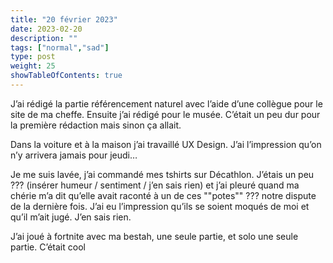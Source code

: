 ```yaml
---
title: "20 février 2023"
date: 2023-02-20
description: ""
tags: ["normal","sad"]
type: post
weight: 25
showTableOfContents: true
---
```


J’ai rédigé la partie référencement naturel avec l’aide d’une collègue pour le site de ma cheffe. Ensuite j’ai rédigé pour le musée. C’était un peu dur pour la première rédaction mais sinon ça allait.

Dans la voiture et à la maison j’ai travaillé UX Design. J’ai l’impression qu’on n’y arrivera jamais pour jeudi…

Je me suis lavée, j’ai commandé mes tshirts sur Décathlon. J’étais un peu ??? (insérer humeur / sentiment / j’en sais rien) et j’ai pleuré quand ma chérie m’a dit qu’elle avait raconté à un de ces ""potes"" ??? notre dispute de la dernière fois. J’ai eu l’impression qu’ils se soient moqués de moi et qu’il m’ait jugé. J’en sais rien.

J’ai joué à fortnite avec ma bestah, une seule partie, et solo une seule partie. C’était cool